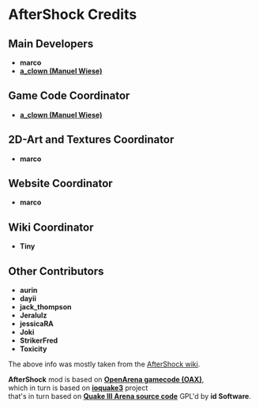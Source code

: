 # AfterShock Credits
## Main Developers
- **marco**
- [**a_clown (Manuel Wiese)**](https://github.com/aclown)

## Game Code Coordinator
- [**a_clown (Manuel Wiese)**](https://github.com/aclown)

## 2D-Art and Textures Coordinator
- **marco**

## Website Coordinator
- **marco**

## Wiki Coordinator
- **Tiny**

## Other Contributors
- **aurin**
- **dayii**
- **jack_thompson**
- **Jeralulz**
- **jessicaRA**
- **Joki**
- **StrikerFred**
- **Toxicity**

The above info was mostly taken from the [AfterShock
wiki](https://aftershock.wikia.com/wiki/Team).

**AfterShock** mod is based on [**OpenArena gamecode
(OAX)**](https://github.com/OpenArena/gamecode),  
which in turn is based on
[**ioquake3**](https://github.com/ioquake/ioq3) project  
that's in turn based on [**Quake III Arena source
code**](https://github.com/id-Software/Quake-III-Arena) GPL'd by **id
Software**.

